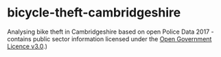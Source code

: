 # bicycle-theft-cambridgeshire

Analysing bike theft in Cambridgeshire based on open Police Data 2017 - contains public sector information licensed under the [Open Government Licence v3.0](https://www.nationalarchives.gov.uk/doc/open-government-licence/version/3/).)
